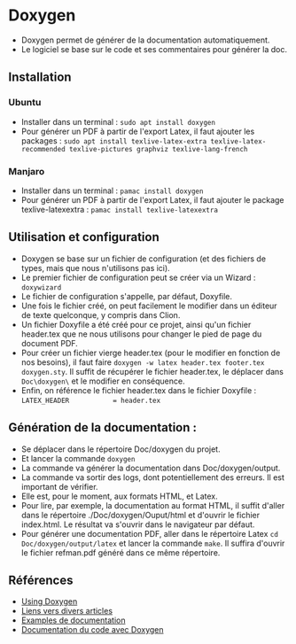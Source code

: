 # Doxygen
* Doxygen permet de générer de la documentation automatiquement.
* Le logiciel se base sur le code et ses commentaires pour générer la doc.
## Installation
### Ubuntu
* Installer dans un terminal : ```sudo apt install doxygen```
* Pour générer un PDF à partir de l'export Latex, il faut ajouter les packages : ```sudo apt install texlive-latex-extra texlive-latex-recommended texlive-pictures graphviz texlive-lang-french```
### Manjaro
* Installer dans un terminal : ```pamac install doxygen```
* Pour générer un PDF à partir de l'export Latex, il faut ajouter le package texlive-latexextra : ```pamac install texlive-latexextra```
## Utilisation et configuration
* Doxygen se base sur un fichier de configuration (et des fichiers de types, mais que nous n'utilisons pas ici).
* Le premier fichier de configuration peut se créer via un Wizard : ```doxywizard```
* Le fichier de configuration s'appelle, par défaut, Doxyfile.
* Une fois le fichier créé, on peut facilement le modifier dans un éditeur de texte quelconque, y compris dans Clion.
* Un fichier Doxyfile a été créé pour ce projet, ainsi qu'un fichier header.tex que ne nous utilisons pour changer le pied de page du document PDF.
* Pour créer un fichier vierge header.tex (pour le modifier en fonction de nos besoins), il faut faire ```doxygen -w latex header.tex footer.tex doxygen.sty```. Il suffit de récupérer le fichier header.tex, le déplacer dans ```Doc\doxygen\``` et le modifier en conséquence.
* Enfin, on référence le fichier header.tex dans le fichier Doxyfile : ```LATEX_HEADER           = header.tex```
## Génération de la documentation :
  * Se déplacer dans le répertoire Doc/doxygen du projet.
  * Et lancer la commande ```doxygen```
  * La commande va générer la documentation dans Doc/doxygen/output.
  * La commande va sortir des logs, dont potentiellement des erreurs. Il est important de vérifier.
  * Elle est, pour le moment, aux formats HTML, et Latex.
  * Pour lire, par exemple, la documentation au format HTML, il suffit d'aller dans le répertoire ./Doc/doxygen/Ouput/html et d'ouvrir le fichier index.html. Le résultat va s'ouvrir dans le navigateur par défaut.
  * Pour générer une documentation PDF, aller dans le répertoire Latex ```cd Doc/doxygen/output/latex``` et lancer la commande ```make```. Il suffira d'ouvrir le fichier refman.pdf généré dans ce même répertoire.
## Références
* [Using Doxygen](https://lugatgt.org/2002/05/30/using-doxygen/)
* [Liens vers divers articles](https://www.doxygen.nl/articles.html)
* [Examples de documentation](https://wiki.scilab.org/Doxygen%20documentation%20Examples)
* [Documentation du code avec Doxygen](http://tvaira.free.fr/projets/activites/activite-documentation-doxygen.html)